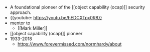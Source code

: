 - A foundational pioneer of the [[object capability (ocap)]] security approach.
- {{youtube: https://youtu.be/hEDCXTpx0R8}}
- mentor to
    - [[Mark Miller]]
- [[object capability (ocap)]] pioneer
- 1933-2018
    - https://www.forevermissed.com/normhardy/about
